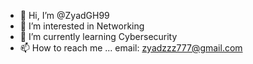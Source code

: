 - 👋 Hi, I’m @ZyadGH99
- 👀 I’m interested in Networking
- 🌱 I’m currently learning Cybersecurity
- 📫 How to reach me ... email: zyadzzz777@gmail.com

<!---
ZyadGH99/ZyadGH99 is a ✨ special ✨ repository because its `README.md` (this file) appears on your GitHub profile.
You can click the Preview link to take a look at your changes.
--->
